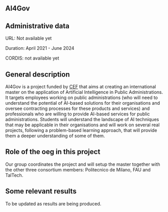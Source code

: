 ## AI4Gov



## Administrative data

URL: Not available yet

Duration: April 2021 - June 2024

CORDIS: not available yet

## General description
AI4Gov is a project funded by [CEF](https://ec.europa.eu/inea/en/connecting-europe-facility) that aims at creating an international master on the application of Artificial Intelligence in Public Administrations. It targets employees working on public administrations (who will need to understand the potential of AI-based solutions for their organisations and oversee contracting processes for these products and services) and professionals who are willing to provide AI-based services for public administrations. Students will understand the landscape of AI techniques that may be applicable in their organisations and will work on several real projects, following a problem-based learning approach, that will provide them a deeper understanding of some of them.  


## Role of the oeg in this project
Our group coordinates the project and will setup the master together with the other three consortium members: Politecnico de Milano, FAU and TalTech.


## Some relevant results
To be updated as results are being produced.
